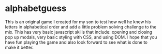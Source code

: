 # alphabetguess
This is an original game I created for my son to test how well he knew his letters in alphabetical order and add a little problem solving challenge to the mix. 
This has very basic javascript skills that include: opening and closing pop up modals, very basic styling with CSS, and using DOM. I hope that you have fun playing the game and also look forward to see what is done to make it better. 
